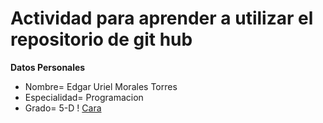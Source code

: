 # Actividad para aprender a utilizar el repositorio de git hub
**Datos Personales**
- Nombre= Edgar Uriel Morales Torres 
- Especialidad= Programacion
- Grado= 5-D
! [Cara](C:\Users\SALA2-PC2\Desktop)
